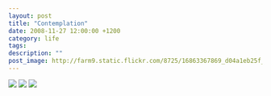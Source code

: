 ```yaml
---
layout: post
title: "Contemplation"
date: 2008-11-27 12:00:00 +1200
category: life
tags: 
description: ""
post_image: http://farm9.static.flickr.com/8725/16863367869_d04a1eb25f_o.jpg
---
```

[![](http://farm9.static.flickr.com/8693/17049598945_3c16b5b9e7_c.jpg)](http://farm9.static.flickr.com/8693/17049598945_5954b78664_o.jpg)
[![](http://farm8.static.flickr.com/7659/17048759791_639a730c70_c.jpg)](http://farm8.static.flickr.com/7659/17048759791_30664d2f2d_o.jpg)
[![](http://farm8.static.flickr.com/7695/16863368019_642df9f64e_c.jpg)](http://farm8.static.flickr.com/7695/16863368019_0ef1964417_o.jpg)
